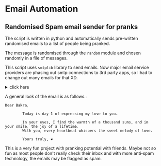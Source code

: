 # Email Automation
## Randomised Spam email sender for pranks
The script is written in python and automatically sends pre-written randomised 
emails to a list of people being pranked.

The message is randomised through the `random` module and chosen randomly in a
file of messages.

This script uses `smtplib` library to send emails. Now major email service providers
are phasing out smtp connections to 3rd party apps, so I had to change out many emails for that XD.

<details>
<summary> click here </summary>
P.S. use outlook or hotmail, they still support 3rd party smtp connections.
</details>

A general look of the email is as follows : 
```
Dear Bakra,

        Today is day 1 of expressing my love to you.

        In your eyes, I find the warmth of a thousand suns, and in your smile, the joy of a lifetime.
        With you, every heartbeat whispers the sweet melody of love.

        Yours truly, ❤
```

This is a very fun project with pranking potential with friends.
Maybe not so fun as most people don't really check their inbox and with more anti-spam
technology, the emails may be flagged as spam.